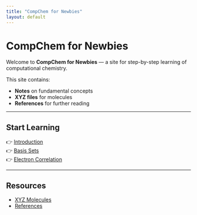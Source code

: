 ```yaml
---
title: "CompChem for Newbies"
layout: default
---
```


# CompChem for Newbies

Welcome to **CompChem for Newbies** — a site for step-by-step learning of computational chemistry.

This site contains:

- **Notes** on fundamental concepts  
- **XYZ files** for molecules  
- **References** for further reading  

---

## Start Learning

👉 [Introduction](/notebooks/introduction)  
👉 [Basis Sets](/notebooks/basis_sets)  
👉 [Electron Correlation](/notebooks/correlation)  

---

## Resources

- [XYZ Molecules](/xyz/)  
- [References](/references/refs.html)


